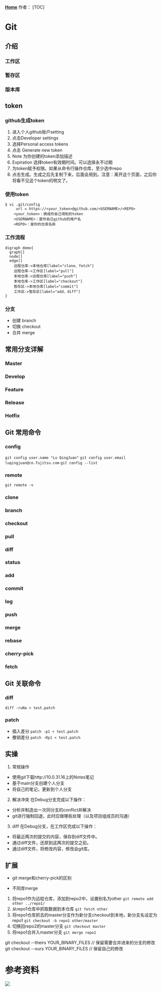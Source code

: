 **[Home](../../Menu.md)**
作者：
[TOC]
# Git
## 介绍
### 工作区

### 暂存区

### 版本库

## token
### github生成token
1. 进入个人github账户setting
2. 点击Developer settings
3. 选择Personal access tokens
4. 点击 Generate new token
5. Note 为你创建的token添加描述
6. Expiration 选择token有效期时间。可以选择永不过期
7. 为token赋予权限。如果从命令行操作仓库，至少选中repo
8. 点击生成。生成之后先复制下来，后面会用到。注意：离开这个页面，之后你将看不见这个token的明文了。
### 使用token
```
$ vi .git/config
     url = https://<your_token>@github.com/<USERNAME>/<REPO>
    <your_token>：换成你自己得到的token
    <USERNAME>：是你自己github的用户名
    <REPO>：是你的仓库名称
```
### 工作流程
```graphviz
digraph demo{
  graph[]
  node[]
  edge[]
    远程仓库->本地仓库[label="clone、fetch"]
    远程仓库->工作区[label="pull"]
    本地仓库->远程仓库[label="push"]
    本地仓库->工作区[label="checkout"]
    暂存区->本地仓库[label="commit"]
    工作区->暂存区[label="add、diff"]
}
```
### 分支
* 创建 branch
* 切换 checkout
* 合并 merge

## 常用分支详解
### Master

### Develop

### Feature

### Release

### Hotfix


## Git 常用命令
### config
`git config user.name "Lu QingJuan"`
`git config user.email luqingjuan@cn.fujitsu.com`
`git config --list`

### remote
`git remote -v`

### clone

### branch

### checkout

### pull

### diff

### status

### add

### commit

### log

### push

### merge

### rebase

### cherry-pick

### fetch


## Git 关联命令
### diff
`diff -ruNa > test.patch`

### patch
* 插入差分
`patch -p1 < test.patch`
* 撤销差分
`patch -Rp1 < test.patch`


## 实操
1. 常规操作
* 使用git下载http://10.0.31.16上的Notes笔记
* 基于main分支创建个人分支
* 将自己的笔记，更新到个人分支


2. 解决冲突
在Debug分支完成以下操作：
* 分析并制造出一次同分支的conflict并解决
* git进行强制回退，此时应做哪些处理（以及项目组成员的沟通）


3. diff
在Debug分支，在工作区完成以下操作：
* 将最近两次的提交的内容，保存到diff文件中。
* 通过diff文件，还原到这两次的提交之前。
* 通过diff文件，将修改内容，修改会git库。


## 扩展
* git merge和cherry-pick的区别

* 不同库merge
1. 将repo1作为远程仓库，添加到repo2中，设置别名为other
`git remote add other ../repo1/`
2. 从repo1仓库中抓取数据到本仓库
`git fetch other`
3. 将repo1仓库抓去的master分支作为新分支checkout到本地，新分支名设定为repo1
`git checkout -b repo1 other/master`
4. 切换回repo2的master分支
`git checkout master`
5. 将repo1合并入master分支
`git merge repo1`

git checkout --theirs YOUR_BINARY_FILES // 保留需要合并进来的分支的修改
git checkout --ours YOUR_BINARY_FILES // 保留自己的修改




# 参考资料
![](image/Git/Git.png)